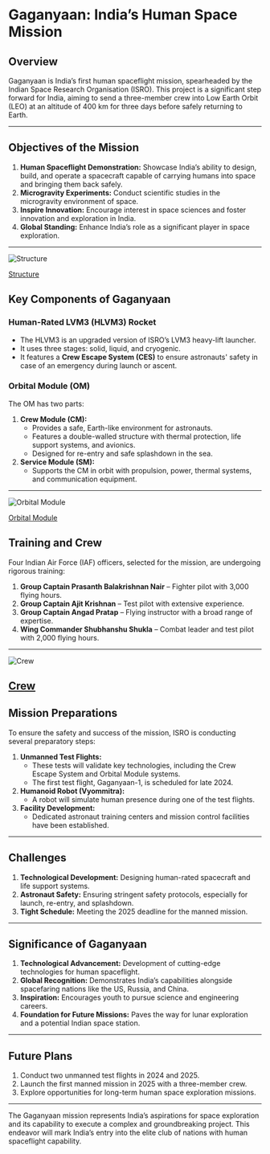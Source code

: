 # **Gaganyaan: India’s Human Space Mission**

## **Overview**
Gaganyaan is India’s first human spaceflight mission, spearheaded by the Indian Space Research Organisation (ISRO). This project is a significant step forward for India, aiming to send a three-member crew into Low Earth Orbit (LEO) at an altitude of 400 km for three days before safely returning to Earth.

---

## **Objectives of the Mission**
1. **Human Spaceflight Demonstration:** Showcase India’s ability to design, build, and operate a spacecraft capable of carrying humans into space and bringing them back safely.
2. **Microgravity Experiments:** Conduct scientific studies in the microgravity environment of space.
3. **Inspire Innovation:** Encourage interest in space sciences and foster innovation and exploration in India.
4. **Global Standing:** Enhance India’s role as a significant player in space exploration.

---
![Structure](https://www.isro.gov.in/media_isro/image/gaganyaan/Gaganyaan_Test/image1.jpg.webp)

   [Structure](https://www.isro.gov.in/media_isro/image/gaganyaan/Gaganyaan_Test/image1.jpg.webp)
## **Key Components of Gaganyaan**

### **Human-Rated LVM3 (HLVM3) Rocket**
- The HLVM3 is an upgraded version of ISRO’s LVM3 heavy-lift launcher.
- It uses three stages: solid, liquid, and cryogenic.
- It features a **Crew Escape System (CES)** to ensure astronauts' safety in case of an emergency during launch or ascent.

### **Orbital Module (OM)**
The OM has two parts:
1. **Crew Module (CM):**
   - Provides a safe, Earth-like environment for astronauts.
   - Features a double-walled structure with thermal protection, life support systems, and avionics.
   - Designed for re-entry and safe splashdown in the sea.
2. **Service Module (SM):**
   - Supports the CM in orbit with propulsion, power, thermal systems, and communication equipment.

---

![Orbital Module](https://www.isro.gov.in/media_isro/image/gaganyaan/Gaganyaan_Test/image2.png.webp)
  
  
  [Orbital Module](https://www.isro.gov.in/media_isro/image/gaganyaan/Gaganyaan_Test/image2.png.webp)

## **Training and Crew**
Four Indian Air Force (IAF) officers, selected for the mission, are undergoing rigorous training:
1. **Group Captain Prasanth Balakrishnan Nair** – Fighter pilot with 3,000 flying hours.
2. **Group Captain Ajit Krishnan** – Test pilot with extensive experience.
3. **Group Captain Angad Pratap** – Flying instructor with a broad range of expertise.
4. **Wing Commander Shubhanshu Shukla** – Combat leader and test pilot with 2,000 flying hours.

---
![Crew](https://akm-img-a-in.tosshub.com/indiatoday/images/story/202408/gaganyaan-astronaut-training-160744980-16x9_0.jpeg?VersionId=if_z2bj2dfFFmarvutBF8CvUI7rCVyFP&size=690:388)


  [Crew](https://akm-img-a-in.tosshub.com/indiatoday/images/story/202408/gaganyaan-astronaut-training-160744980-16x9_0.jpeg?VersionId=if_z2bj2dfFFmarvutBF8CvUI7rCVyFP&size=690:388)
  ---

## **Mission Preparations**
To ensure the safety and success of the mission, ISRO is conducting several preparatory steps:
1. **Unmanned Test Flights:** 
   - These tests will validate key technologies, including the Crew Escape System and Orbital Module systems.
   - The first test flight, Gaganyaan-1, is scheduled for late 2024.
2. **Humanoid Robot (Vyommitra):**
   - A robot will simulate human presence during one of the test flights.
3. **Facility Development:**
   - Dedicated astronaut training centers and mission control facilities have been established.

---

## **Challenges**
1. **Technological Development:** Designing human-rated spacecraft and life support systems.
2. **Astronaut Safety:** Ensuring stringent safety protocols, especially for launch, re-entry, and splashdown.
3. **Tight Schedule:** Meeting the 2025 deadline for the manned mission.

---

## **Significance of Gaganyaan**
1. **Technological Advancement:** Development of cutting-edge technologies for human spaceflight.
2. **Global Recognition:** Demonstrates India’s capabilities alongside spacefaring nations like the US, Russia, and China.
3. **Inspiration:** Encourages youth to pursue science and engineering careers.
4. **Foundation for Future Missions:** Paves the way for lunar exploration and a potential Indian space station.

---

## **Future Plans**
1. Conduct two unmanned test flights in 2024 and 2025.
2. Launch the first manned mission in 2025 with a three-member crew.
3. Explore opportunities for long-term human space exploration missions.

---

The Gaganyaan mission represents India’s aspirations for space exploration and its capability to execute a complex and groundbreaking project. This endeavor will mark India’s entry into the elite club of nations with human spaceflight capability.